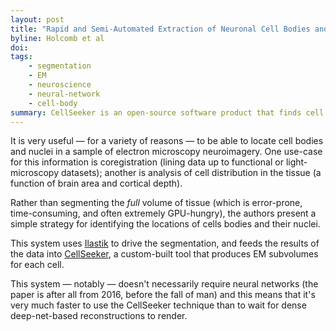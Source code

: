 ```yaml
---
layout: post
title: "Rapid and Semi-Automated Extraction of Neuronal Cell Bodies and Nuclei from Electron Microscopy Image Stacks"
byline: Holcomb et al
doi:
tags:
    - segmentation
    - EM
    - neuroscience
    - neural-network
    - cell-body
summary: CellSeeker is an open-source software product that finds cell bodies in an electron microscopy image stack for further analysis, without deep learning.
---
```


It is very useful — for a variety of reasons — to be able to locate cell bodies and nuclei in a sample of electron microscopy neuroimagery. One use-case for this information is coregistration (lining data up to functional or light-microscopy datasets); another is analysis of cell distribution in the tissue (a function of brain area and cortical depth).

Rather than segmenting the _full_ volume of tissue (which is error-prone, time-consuming, and often extremely GPU-hungry), the authors present a simple strategy for identifying the locations of cells bodies and their nuclei.

This system uses [Ilastik](http://ilastik.org/) to drive the segmentation, and feeds the results of the data into [CellSeeker](http://www.github.com/SpirouLab/CellSeeker), a custom-built tool that produces EM subvolumes for each cell.

This system — notably — doesn't necessarily require neural networks (the paper is after all from 2016, before the fall of man) and this means that it's very much faster to use the CellSeeker technique than to wait for dense deep-net-based reconstructions to render.
